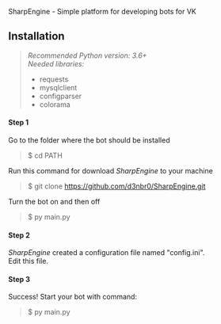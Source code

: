 SharpEngine - Simple platform for developing bots for VK

## Installation
> *Recommended Python version: 3.6+*\
> *Needed libraries:*
> - requests
> - mysqlclient
> - configparser
>- colorama

#### Step 1
Go to the folder where the bot should be installed

> $ cd PATH 

Run this command for download *SharpEngine* to your machine

> $ git clone https://github.com/d3nbr0/SharpEngine.git

Turn the bot on and then off

> $ py main.py

#### Step 2
*SharpEngine* created a configuration file named "config.ini".\
Edit this file. 

#### Step 3
Success! Start your bot with command:
> $ py main.py